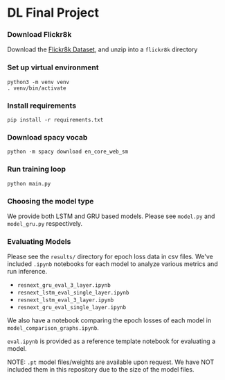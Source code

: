 # DL Final Project

### Download Flickr8k
Download the [Flickr8k Dataset](https://www.kaggle.com/datasets/adityajn105/flickr8k), and unzip into a `flickr8k` directory

### Set up virtual environment
    python3 -m venv venv
    . venv/bin/activate

### Install requirements
    pip install -r requirements.txt

### Download spacy vocab
    python -m spacy download en_core_web_sm

### Run training loop
    python main.py

### Choosing the model type
We provide both LSTM and GRU based models. Please see `model.py` and `model_gru.py` respectively.

### Evaluating Models
Please see the `results/` directory for epoch loss data in csv files. We've included 
`.ipynb` notebooks for each model to analyze various metrics and run inference.

- `resnext_gru_eval_3_layer.ipynb`
- `resnext_lstm_eval_single_layer.ipynb`
- `resnext_lstm_eval_3_layer.ipynb`
- `resnext_gru_eval_single_layer.ipynb`

We also have a notebook comparing the epoch losses of each model in `model_comparison_graphs.ipynb`.

`eval.ipynb` is provided as a reference template notebook for evaluating a model.

NOTE: `.pt` model files/weights are available upon request. We have NOT included
them in this repository due to the size of the model files.
